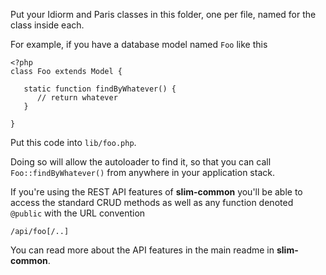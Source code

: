 Put your Idiorm and Paris classes in this folder, one per file, named for the class inside each.

For example, if you have a database model named `Foo` like this

    <?php
    class Foo extends Model {

       static function findByWhatever() {
          // return whatever
       }

    }

Put this code into `lib/foo.php`. 

Doing so will allow the autoloader to find it, so that you can call `Foo::findByWhatever()`
from anywhere in your application stack.

If you're using the REST API features of **slim-common** you'll be able to access
the standard CRUD methods as well as any function denoted `@public` with the URL
convention

    /api/foo[/..]

You can read more about the API features in the main readme in **slim-common**.